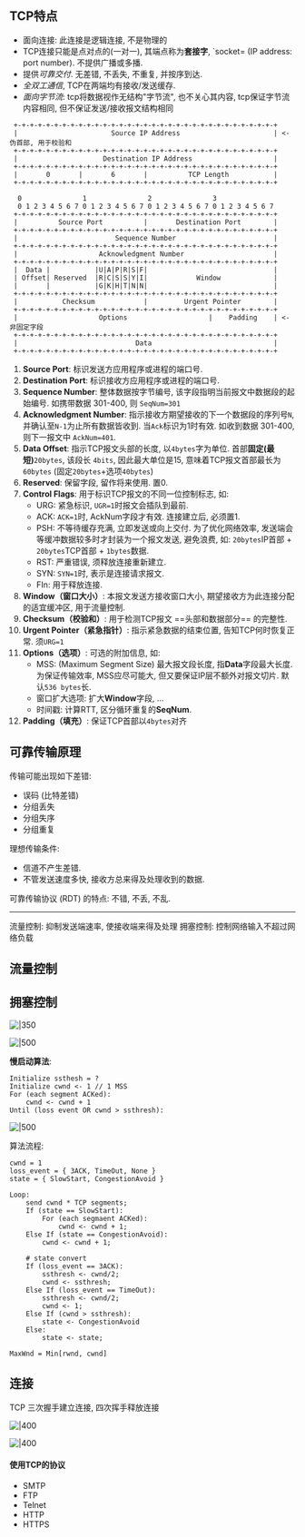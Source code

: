 ## TCP特点

- 面向连接: 此连接是逻辑连接, 不是物理的
- TCP连接只能是点对点的(一对一), 其端点称为**套接字**, `socket= (IP address: port number). 不提供广播或多播.
- 提供*可靠交付*. 无差错, 不丢失, 不重复, 并按序到达.
- *全双工通信*, TCP在两端均有接收/发送缓存.
- *面向字节流*: tcp将数据视作无结构"字节流", 也不关心其内容, tcp保证字节流内容相同, 但不保证发送/接收报文结构相同

```
 +-+-+-+-+-+-+-+-+-+-+-+-+-+-+-+-+-+-+-+-+-+-+-+-+-+-+-+-+-+-+-+-+
 |                       Source IP Address                       | <- 伪首部, 用于校验和
 +-+-+-+-+-+-+-+-+-+-+-+-+-+-+-+-+-+-+-+-+-+-+-+-+-+-+-+-+-+-+-+-+
 |                     Destination IP Address                    |
 +-+-+-+-+-+-+-+-+-+-+-+-+-+-+-+-+-+-+-+-+-+-+-+-+-+-+-+-+-+-+-+-+
 |       0       |       6       |          TCP Length           |
 +-+-+-+-+-+-+-+-+-+-+-+-+-+-+-+-+-+-+-+-+-+-+-+-+-+-+-+-+-+-+-+-+
                
  0               1               2               3   
  0 1 2 3 4 5 6 7 0 1 2 3 4 5 6 7 0 1 2 3 4 5 6 7 0 1 2 3 4 5 6 7
 +-+-+-+-+-+-+-+-+-+-+-+-+-+-+-+-+-+-+-+-+-+-+-+-+-+-+-+-+-+-+-+-+
 |          Source Port          |       Destination Port        |
 +-+-+-+-+-+-+-+-+-+-+-+-+-+-+-+-+-+-+-+-+-+-+-+-+-+-+-+-+-+-+-+-+
 |                        Sequence Number                        |
 +-+-+-+-+-+-+-+-+-+-+-+-+-+-+-+-+-+-+-+-+-+-+-+-+-+-+-+-+-+-+-+-+
 |                    Acknowledgment Number                      |
 +-+-+-+-+-+-+-+-+-+-+-+-+-+-+-+-+-+-+-+-+-+-+-+-+-+-+-+-+-+-+-+-+
 |  Data |           |U|A|P|R|S|F|                               |
 | Offset| Reserved  |R|C|S|S|Y|I|            Window             |
 |       |           |G|K|H|T|N|N|                               |
 +-+-+-+-+-+-+-+-+-+-+-+-+-+-+-+-+-+-+-+-+-+-+-+-+-+-+-+-+-+-+-+-+
 |           Checksum            |         Urgent Pointer        | 
 +-+-+-+-+-+-+-+-+-+-+-+-+-+-+-+-+-+-+-+-+-+-+-+-+-+-+-+-+-+-+-+-+
 |                    Options                    |    Padding    | <- 非固定字段
 +-+-+-+-+-+-+-+-+-+-+-+-+-+-+-+-+-+-+-+-+-+-+-+-+-+-+-+-+-+-+-+-+
 |                             Data                              |
 +-+-+-+-+-+-+-+-+-+-+-+-+-+-+-+-+-+-+-+-+-+-+-+-+-+-+-+-+-+-+-+-+

```

1. **Source Port**: 标识发送方应用程序或进程的端口号.
2. **Destination Port**: 标识接收方应用程序或进程的端口号.
3. **Sequence Number**: 整体数据按字节编号, 该字段指明当前报文中数据段的起始编号. 如携带数据 301-400, 则 `SeqNum=301`
4. **Acknowledgment Number**: 指示接收方期望接收的下一个数据段的序列号`N`, 并确认至`N-1`为止所有数据皆收到. 当`Ack`标识为1时有效. 如收到数据 301-400, 则下一报文中 `AckNum=401`.
5. **Data Offset**: 指示TCP报文头部的长度, 以`4bytes`字为单位. 首部**固定(最短)**`20bytes`, 该段长 `4bits`, 因此最大单位是15, 意味着TCP报文首部最长为`60bytes` (固定`20bytes`+选项`40bytes`)
6. **Reserved**: 保留字段, 留作将来使用. 置0.
7. **Control Flags**: 用于标识TCP报文的不同一位控制标志, 如:
	- URG: 紧急标识, `UGR=1`时报文会插队到最前.
	- ACK: `ACK=1`时, AckNum字段才有效. 连接建立后, 必须置1.
	- PSH: 不等待缓存充满, 立即发送或向上交付. 为了优化网络效率, 发送端会等缓冲数据较多时才封装为一个报文发送, 避免浪费, 如: `20bytes`IP首部 + `20bytes`TCP首部 + `1bytes`数据.
	- RST: 严重错误, 须释放连接重新建立.
	- SYN: `SYN=1`时, 表示是连接请求报文.
	- FIn: 用于释放连接.
8. **Window（窗口大小）**: 本报文发送方接收窗口大小, 期望接收方为此连接分配的适宜缓冲区, 用于流量控制.
9. **Checksum（校验和）**: 用于检测TCP报文 ==头部和数据部分== 的完整性.
10. **Urgent Pointer（紧急指针）**: 指示紧急数据的结束位置, 告知TCP何时恢复正常. 须`URG=1`
11. **Options（选项）**: 可选的附加信息, 如:
	- MSS: (Maximum Segment Size) 最大报文段长度, 指**Data**字段最大长度. 为保证传输效率, MSS应尽可能大, 但又要保证IP层不额外对报文切片. 默认`536 bytes`长.
	- 窗口扩大选项: 扩大**Window**字段, ...
	- 时间戳: 计算RTT, 区分循环重复的**SeqNum**.
12. **Padding（填充）**: 保证TCP首部以`4bytes`对齐

## 可靠传输原理

传输可能出现如下差错:
- 误码 (比特差错)
- 分组丢失
- 分组失序
- 分组重复

理想传输条件:
- 信道不产生差错.
- 不管发送速度多快, 接收方总来得及处理收到的数据.

可靠传输协议 (RDT) 的特点: 不错, 不丢, 不乱. 

***

流量控制: 抑制发送端速率, 使接收端来得及处理
拥塞控制: 控制网络输入不超过网络负载

## 流量控制

## 拥塞控制
![|350](Pasted%20image%2020230604170719.png)

![|500](Pasted%20image%2020230604173012.png)

**慢启动算法**:

```
Initialize ssthesh = ?
Initialize cwnd <- 1 // 1 MSS
For (each segment ACKed):
	cwnd <- cwnd + 1
Until (loss event OR cwnd > ssthresh):
```

![|500](Pasted%20image%2020230604172957.png)

算法流程:
```
cwnd = 1
loss_event = { 3ACK, TimeOut, None }
state = { SlowStart, CongestionAvoid }

Loop:
	send cwnd * TCP segments;
	If (state == SlowStart):
		For (each segmaent ACKed):
			cwnd <- cwnd + 1;
	Else If (state == CongestionAvoid):
		cwnd <- cwnd + 1;

	# state convert
	If (loss_event == 3ACK):
		ssthresh <- cwnd/2;
		cwnd <- ssthresh;
	Else If (loss_event == TimeOut):
		ssthresh <- cwnd/2;
		cwnd <- 1;
	Else If (cwnd > ssthresh):
		state <- CongestionAvoid
	Else:
		state <- state;
```

`MaxWnd = Min[rwnd, cwnd]`

## 连接

TCP 三次握手建立连接, 四次挥手释放连接

![|400](Pasted%20image%2020230604174627.png)

![|400](Pasted%20image%2020230604174640.png)

#### 使用TCP的协议

- SMTP
- FTP
- Telnet
- HTTP
- HTTPS